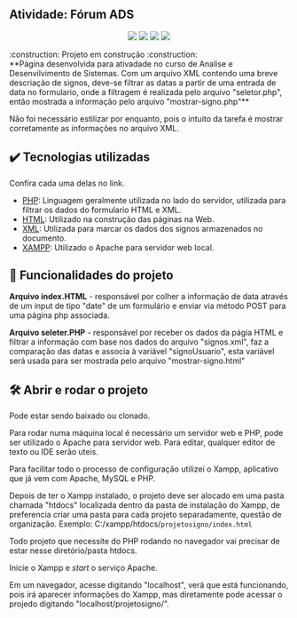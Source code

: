 ## Atividade: Fórum ADS
<p align="center">
<img src="https://img.shields.io/github/issues/AkiraBrun0/forum-ProgramacaoWEB"/>
<img src="https://img.shields.io/github/forks/AkiraBrun0/forum-ProgramacaoWEB"/>
<img src="https://img.shields.io/github/stars/AkiraBrun0/forum-ProgramacaoWEB"/>
<a href="https://discord.com/channels/i3run0#4529" target="_blank"><img src="https://dcbadge.vercel.app/api/shield/358074186721132545?style=flat" /></a>
</p>
:construction: Projeto em construção :construction:
<br>
**Página desenvolvida para ativadade no curso de Analise e Desenvilvimento de Sistemas. Com um arquivo XML contendo uma breve descriação de signos, deve-se filtrar as datas a partir de uma entrada de data no formulario, onde a filtragem é realizada pelo arquivo "seletor.php", então mostrada a informação pelo arquivo "mostrar-signo.php"**

Não foi necessário estilizar por enquanto, pois o intuito da tarefa é mostrar corretamente as informações no arquivo XML.

## ✔️ Tecnologias utilizadas
Confira cada uma delas no link.

- [PHP](https://pt.wikipedia.org/wiki/PHP): Linguagem geralmente utilizada no lado do servidor, utilizada para filtrar os dados do formulario HTML e XML.
- [HTML](https://pt.wikipedia.org/wiki/HTML): Utilizado na construção das páginas na Web.
- [XML](https://pt.wikipedia.org/wiki/XML): Utilizada para marcar os dados dos signos armazenados no documento.
- [XAMPP](https://www.apachefriends.org/pt_br/index.html): Utilizado o Apache para servidor web local.

## 🔨 Funcionalidades do projeto
**Arquivo index.HTML** - responsável por colher a informação de data através de um input de tipo "date" de um formulário e enviar via método POST para uma página php associada.

**Arquivo seleter.PHP** - responsável por receber os dados da págia HTML e filtrar a informação com base
nos dados do arquivo "signos.xml", faz a comparação das datas e associa à variável "signoUsuario",
esta variável será usada para ser mostrada pelo arquivo "mostrar-signo.html"

## 🛠️ Abrir e rodar o projeto

Pode estar sendo baixado ou clonado.

Para rodar numa máquina local é necessário um servidor web e PHP, pode ser utilizado o Apache para servidor web. Para editar, qualquer editor de texto ou IDE serão uteis.

Para facilitar todo o processo de configuração utilizei o Xampp, aplicativo que já vem com Apache, MySQL e PHP. 

Depois de ter o Xampp instalado, o projeto deve ser alocado em uma pasta chamada "htdocs" localizada dentro da pasta de instalação do Xampp, de preferencia criar uma pasta para cada projeto separadamente, questão de organização.
Exemplo: C:/xampp/htdocs/`projetosigno/index.html`

Todo projeto que necessite do PHP rodando no navegador vai precisar de estar nesse diretório/pasta htdocs.

Inicie o Xampp e *start* o serviço Apache.

Em um navegador, acesse digitando "localhost", verá que está funcionando, pois irá aparecer informações do Xampp, mas diretamente pode acessar o projedo digitando "localhost/projetosigno/".
